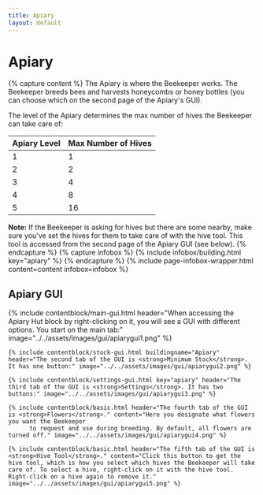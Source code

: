 ```yaml
---
title: Apiary
layout: default
---
```

# Apiary

{% capture content %}
The Apiary is where the Beekeeper works. The Beekeeper breeds bees and harvests honeycombs or honey bottles (you can
choose which on the second page of the Apiary's GUI).

The level of the Apiary determines the max number of hives the Beekeeper can take care of:

| Apiary Level | Max Number of Hives |
| ------------ | ------------------- |
| 1            | 1                   |
| 2            | 2                   |
| 3            | 4                   |
| 4            | 8                   |
| 5            | 16                  |

**Note:** If the Beekeeper is asking for hives but there are some nearby, make sure you've set the hives for them to
take care of with the hive tool. This tool is accessed from the second page of the Apiary GUI (see below).
{% endcapture %}
{% capture infobox %}
{% include infobox/building.html key="apiary" %}
{% endcapture %}
{% include page-infobox-wrapper.html content=content infobox=infobox %}

## Apiary GUI

<div class="row">
  <div class="col">
    {% include contentblock/main-gui.html header="When accessing the Apiary Hut block by right-clicking on it, you will see a GUI with different options. You start on
    the main tab:" image="../../assets/images/gui/apiarygui1.png" %}

    {% include contentblock/stock-gui.html buildingname="Apiary" header="The second tab of the GUI is <strong>Minimum Stock</strong>. It has one button:" image="../../assets/images/gui/apiarygui2.png" %}

    {% include contentblock/settings-gui.html key="apiary" header="The third tab of the GUI is <strong>Settings</strong>. It has two buttons:" image="../../assets/images/gui/apiarygui3.png" %}

    {% include contentblock/basic.html header="The fourth tab of the GUI is <strong>Flowers</strong>." content="Here you designate what flowers you want the Beekeeper
          to request and use during breeding. By default, all flowers are turned off." image="../../assets/images/gui/apiarygui4.png" %}

    {% include contentblock/basic.html header="The fifth tab of the GUI is <strong>Hive Tool</strong>." content="Click this button to get the hive tool, which is how you select which hives the Beekeeper will take care of. To select a hive, right-click on it with the hive tool. Right-click on a hive again to remove it." image="../../assets/images/gui/apiarygui5.png" %}
  </div>
</div>